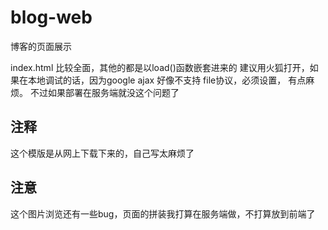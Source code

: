 # blog-web
博客的页面展示

index.html 比较全面，其他的都是以load()函数嵌套进来的
建议用火狐打开，如果在本地调试的话，因为google ajax 好像不支持 file协议，必须设置，
有点麻烦。
不过如果部署在服务端就没这个问题了

## 注释
这个模版是从网上下载下来的，自己写太麻烦了

## 注意
这个图片浏览还有一些bug，页面的拼装我打算在服务端做，不打算放到前端了
